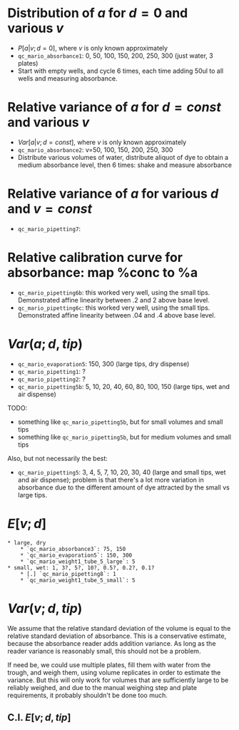 # Distribution of $a$ for $d=0$ and various $v$

* $P[a|v;d=0]$, where $v$ is only known approximately
* `qc_mario_absorbance1`: 0, 50, 100, 150, 200, 250, 300 (just water, 3 plates)
* Start with empty wells, and cycle 6 times, each time adding 50ul to all wells and measuring absorbance.

# Relative variance of $a$ for $d=const$ and various $v$

* $Var[a|v;d=const]$, where $v$ is only known approximately
* `qc_mario_absorbance2`: v=50, 100, 150, 200, 250, 300
* Distribute various volumes of water, distribute aliquot of dye to obtain a medium absorbance level, then 6 times: shake and measure absorbance

# Relative variance of $a$ for various $d$ and $v=const$

* `qc_mario_pipetting7`:

# Relative calibration curve for absorbance: map %conc to %a

* `qc_mario_pipetting6b`: this worked very well, using the small tips.  Demonstrated affine linearity between .2 and 2 above base level.
* `qc_mario_pipetting6c`: this worked very well, using the small tips.  Demonstrated affine linearity between .04 and .4 above base level.

# $Var(a;d,tip)$

* `qc_mario_evaporation5`: 150, 300 (large tips, dry dispense)
* `qc_mario_pipetting1`: ?
* `qc_mario_pipetting2`: ?
* `qc_mario_pipetting5b`: 5, 10, 20, 40, 60, 80, 100, 150 (large tips, wet and air dispense)

TODO:

* something like `qc_mario_pipetting5b`, but for small volumes and small tips
* something like `qc_mario_pipetting5b`, but for medium volumes and small tips

Also, but not necessarily the best:

* `qc_mario_pipetting5`: 3, 4, 5, 7, 10, 20, 30, 40 (large and small tips, wet and air dispense); problem is that there's a lot more variation in absorbance due to the different amount of dye attracted by the small vs large tips.

# $E[v;d]$

	* large, dry
		* `qc_mario_absorbance3`: 75, 150
		* `qc_mario_evaporation5`: 150, 300
		* `qc_mario_weight1_tube_5_large`: 5
	* small, wet: 1, 3?, 5?, 10?, 0.5?, 0.2?, 0.1?
		* [.] `qc_mario_pipetting8`: 1
		* `qc_mario_weight1_tube_5_small`: 5

# $Var(v;d,tip)$

We assume that the relative standard deviation of the volume is equal to the
relative standard deviation of absorbance.  This is a conservative estimate,
because the absorbance reader adds addition variance.  As long as the reader
variance is reasonably small, this should not be a problem.

If need be, we could use multiple plates, fill them with water from the trough,
and weigh them, using volume replicates in order to estimate the variance.
But this will only work for volumes that are sufficiently large to be reliably
weighed, and due to the manual weighing step and plate requirements, it
probably shouldn't be done too much.

## C.I. $E[v;d,tip]$

